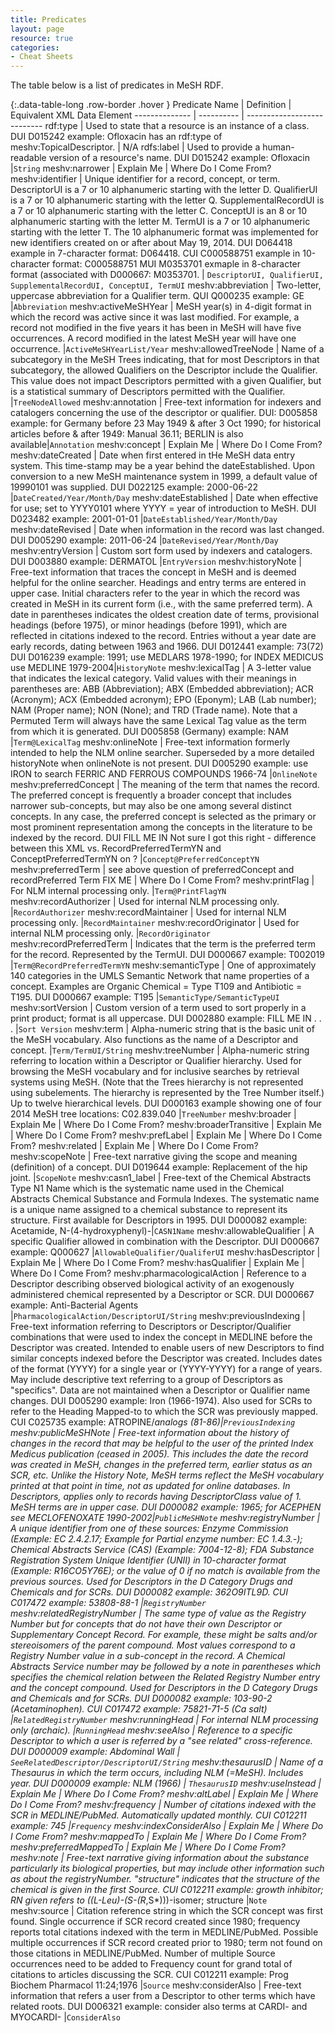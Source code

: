 ```yaml
---
title: Predicates
layout: page
resource: true
categories:
- Cheat Sheets
---
```


The table below is a list of predicates in MeSH RDF.

{:.data-table-long .row-border .hover }
Predicate Name | Definition | Equivalent XML Data Element
-------------- | ---------- | ---------------------------
rdf:type | Used to state that a resource is an instance of a class. DUI D015242 example: Ofloxacin has an rdf:type of meshv:TopicalDescriptor. | N/A
rdfs:label | Used to provide a human-readable version of a resource's name. DUI D015242 example: Ofloxacin |```String```
meshv:narrower | Explain Me | Where Do I Come From?
meshv:identifier | Unique identifier for a record, concept, or term. DescriptorUI is a 7 or 10 alphanumeric starting with the letter D. QualifierUI is a 7 or 10 alphanumeric starting with the letter Q. SupplementalRecordUI is a 7 or 10 alphanumeric starting with the letter C. ConceptUI is an 8 or 10 alphanumeric starting with the letter M. TermUI is a 7 or 10 alphanumeric starting with the letter T. The 10 alphanumeric format was implemented for new identifiers created on or after about May 19, 2014. DUI D064418 example in 7-character format: D064418. CUI C000588751 example in 10-character format: C000588751 MUI M0353701 exmaple in 8-character format (associated with D000667: M0353701. | ```DescriptorUI, QualifierUI, SupplementalRecordUI, ConceptUI, TermUI```
meshv:abbreviation | Two-letter, uppercase abbreviation for a Qualifier term. QUI Q000235 example: GE |```Abbreviation```
meshv:activeMeSHYear | MeSH year(s) in 4-digit format in which the record was active since it was last modified. For example, a record not modified in the five years it has been in MeSH will have five occurrences. A record modified in the latest MeSH year will have one occurrence. |```ActiveMeSHYearList/Year```
meshv:allowedTreeNode | Name of a subcategory in the MeSH Trees indicating, that for most Descriptors in that subcategory, the allowed Qualifiers on the Descriptor include the Qualifier. This value does not impact Descriptors permitted with a given Qualifier, but is a statistical summary of Descriptors permitted with the Qualifier. |```TreeNodeAllowed```
meshv:annotation | Free-text information for indexers and catalogers concerning the use of the descriptor or qualifier. DUI: D005858 example: for Germany before 23 May 1949 & after 3 Oct 1990; for historical articles before & after 1949: Manual 36.11; BERLIN is also available|```Annotation```
meshv:concept | Explain Me | Where Do I Come From?
meshv:dateCreated | Date when first entered in tHe MeSH data entry system. This time-stamp may be a year behind the dateEstablished. Upon conversion to a new MeSH maintenance system in 1999, a default value of 19990101 was supplied. DUI D022125 example: 2000-06-22 |```DateCreated/Year/Month/Day```
meshv:dateEstablished | Date when effective for use; set to YYYY0101 where YYYY = year of introduction to MeSH. DUI D023482 example: 2001-01-01 |```DateEstablished/Year/Month/Day```
meshv:dateRevised | Date when information in the record was last changed. DUI D005290 example: 2011-06-24 |```DateRevised/Year/Month/Day```
meshv:entryVersion | Custom sort form used by indexers and catalogers. DUI D003880 example: DERMATOL |```EntryVersion```
meshv:historyNote | Free-text information that traces the concept in MeSH and is deemed helpful for the online searcher. Headings and entry terms are entered in upper case. Initial characters refer to the year in which the record was created in MeSH in its current form (i.e., with the same preferred term). A date in parentheses indicates the oldest creation date of terms, provisional headings (before 1975), or minor headings (before 1991), which are reflected in citations indexed to the record. Entries without a year date are early records, dating between 1963 and 1966. DUI D012441 example: 73(72) DUI D016239 example: 1991; use MEDLARS 1978-1990; for INDEX MEDICUS use MEDLINE 1979-2004|```HistoryNote```
meshv:lexicalTag | A 3-letter value that indicates the lexical category.  Valid values with their meanings in parentheses are: ABB (Abbreviation); ABX (Embedded abbreviation); ACR (Acronym); ACX (Embedded acronym); EPO (Eponym); LAB (Lab number); NAM (Proper name); NON (None); and TRD (Trade name). Note that a Permuted Term will always have the same Lexical Tag value as the term from which it is generated. DUI D005858 (Germany) example: NAM |```Term@LexicalTag```
meshv:onlineNote | Free-text information formerly intended to help the NLM online searcher. Superseded by a more detailed historyNote when onlineNote is not present. DUI D005290 example: use IRON to search FERRIC AND FERROUS COMPOUNDS 1966-74 |```OnlineNote```
meshv:preferredConcept | The meaning of the term that names the record. The preferred concept is frequently a broader concept that includes narrower sub-concepts, but may also be one among several distinct concepts. In any case, the preferred concept is selected as the primary or most prominent representation among the concepts in the literature to be indexed by the record. DUI FILL ME IN  Not sure I got this right - difference between this XML vs. RecordPreferredTermYN and ConceptPreferredTermYN on <Term>? |```Concept@PreferredConceptYN```
meshv:preferredTerm | see above question of preferredConcept and recordPreferred Term FIX ME | Where Do I Come From?
meshv:printFlag | For NLM internal processing only. |```Term@PrintFlagYN```
meshv:recordAuthorizer | Used for internal NLM processing only. |```RecordAuthorizer```
meshv:recordMaintainer | Used for internal NLM processing only. |```RecordMaintainer```
meshv:recordOriginator | Used for internal NLM processing only. |```RecordOriginator```
meshv:recordPreferredTerm | Indicates that the term is the preferred term for the record. Represented by the TermUI. DUI D000667 example: T002019 |```Term@RecordPreferredTermYN```
meshv:semanticType | One of approximately 140 categories in the UMLS Semantic Network that name properties of a concept. Examples are Organic Chemical = Type T109 and Antibiotic = T195. DUI D000667 example: T195 |```SemanticType/SemanticTypeUI```
meshv:sortVersion | Custom version of a term used to sort properly in a print product; format is all uppercase. DUI D002880 example:  FILL ME IN . . .  |```Sort Version```
meshv:term | Alpha-numeric string that is the basic unit of the MeSH vocabulary. Also functions as the name of a Descriptor and concept. |```Term/TermUI/String```
meshv:treeNumber | Alpha-numeric string referring to location within a Descriptor or Qualifier hierarchy. Used for browsing the MeSH vocabulary and for inclusive searches by retrieval systems using MeSH. (Note that the Trees hierarchy is not represented using subelements. The hierarchy is represented by the Tree Number itself.) Up to twelve hierarchical levels. DUI D000163 example showing one of four 2014 MeSH tree locations: C02.839.040 |```TreeNumber```
meshv:broader | Explain Me | Where Do I Come From?
meshv:broaderTransitive | Explain Me | Where Do I Come From?
meshv:prefLabel | Explain Me | Where Do I Come From?
meshv:related | Explain Me | Where Do I Come From?
meshv:scopeNote | Free-text narrative giving the scope and meaning (definition) of a concept. DUI D019644 example: Replacement of the hip joint. |```ScopeNote```
meshv:casn1_label | Free-text of the Chemical Abstracts Type N1 Name which is the systematic name used in the Chemical Abstracts Chemical Substance and Formula Indexes. The systematic name is a unique name assigned to a chemical substance to represent its structure. First available for Descriptors in 1995. DUI D000082 example: Acetamide, N-(4-hydroxyphenyl)-|```CASN1Name```
meshv:allowableQualifier | A specific Qualifier allowed in combination with the Descriptor. DUI D000667 example: Q000627 |```AllowableQualifier/QualiferUI```
meshv:hasDescriptor | Explain Me | Where Do I Come From?
meshv:hasQualifier | Explain Me | Where Do I Come From?
meshv:pharmacologicalAction | Reference to a Descriptor describing observed biological activity of an exogenously administered chemical represented by a Descriptor or SCR. DUI D000667 example: Anti-Bacterial Agents |```PharmacologicalAction/DescriptorUI/String```
meshv:previousIndexing | Free-text information referring to Descriptors or Descriptor/Qualifier combinations that were used to index the concept in MEDLINE before the Descriptor was created. Intended to enable users of new Descriptors to find similar concepts indexed before the Descriptor was created. Includes dates of the format (YYYY) for a single year or (YYYY-YYYY) for a range of years. May include descriptive text referring to a group of Descriptors as "specifics". Data are not maintained when a Descriptor or Qualifier name changes.  DUI D005290 example: Iron (1966-1974). Also used for SCRs to refer to the Heading Mapped-to to which the SCR was previously mapped. CUI C025735 example: ATROPINE/*analogs (81-86)|```PreviousIndexing```
meshv:publicMeSHNote | Free-text information about the history of changes in the record that may be helpful to the user of the printed Index Medicus publication (ceased in 2005). This includes the date the record was created in MeSH, changes in the preferred term, earlier status as an SCR, etc. Unlike the History Note, MeSH terms reflect the MeSH vocabulary printed at that point in time, not as updated for online databases. In Descriptors, applies only to records having DescriptorClass value of 1. MeSH terms are in upper case. DUI D000082 example: 1965; for ACEPHEN see MECLOFENOXATE 1990-2002|```PublicMeSHNote```
meshv:registryNumber | A unique identifier from one of these sources: Enzyme Commission (Example: EC 2.4.2.17; Example for Partial enzyme number: EC 1.4.3.-); Chemical Abstracts Service (CAS) (Example: 7004-12-8); FDA Substance Registration System Unique Identifier (UNII) in 10-character format (Example: R16CO5Y76E); or the value of 0 if no match is available from the previous sources. Used for Descriptors in the D Category Drugs and Chemicals and for SCRs. DUI D000082 example: 362O9ITL9D. CUI C017472 example: 53808-88-1 |```RegistryNumber```
meshv:relatedRegistryNumber | The same type of value as the Registry Number but for concepts that do not have their own Descriptor or Supplementary Concept Record. For example, these might be salts and/or stereoisomers of the parent compound. Most values correspond to a Registry Number value in a sub-concept in the record. A Chemical Abstracts Service number may be followed by a note in parentheses which specifies the chemical relation between the Related Registry Number entry and the concept compound. Used for Descriptors in the D Category Drugs and Chemicals and for SCRs. DUI D000082 example: 103-90-2 (Acetaminophen). CUI C017472 example: 75821-71-5 (Ca salt) |```RelatedRegistryNumber```
meshv:runningHead | For internal NLM processing only (archaic). |```RunningHead```
meshv:seeAlso | Reference to a specific Descriptor to which a user is referred by a "see related" cross-reference. DUI D000009 example: Abdominal Wall | ```SeeRelatedDescriptor/DescriptorUI/String```
meshv:thesaurusID | Name of a Thesaurus in which the term occurs, including NLM (=MeSH). Includes year. DUI D000009 example: NLM (1966) | ```ThesaurusID```
meshv:useInstead | Explain Me | Where Do I Come From?
meshv:altLabel | Explain Me | Where Do I Come From?
meshv:frequency | Number of citations indexed with the SCR in MEDLINE/PubMed. Automatically updated monthly. CUI C012211 example: 745 |```Frequency```
meshv:indexConsiderAlso | Explain Me | Where Do I Come From?
meshv:mappedTo | Explain Me | Where Do I Come From?
meshv:preferredMappedTo | Explain Me | Where Do I Come From?
meshv:note | Free-text narrative giving information about the substance particularly its biological properties, but may include other information such as about the registryNumber. "structure" indicates that the structure of the chemical is given in the first Source. CUI C012211 example: growth inhibitor; RN given refers to ((L-Leu)-(S-(R*,S*)))-isomer; structure  |```Note```
meshv:source | Citation reference string in which the SCR concept was first found. Single occurrence if SCR record created since 1980; frequency reports total citations indexed with the term in MEDLINE/PubMed. Possible multiple occurrences if SCR record created prior to 1980; term not found on those citations in MEDLINE/PubMed. Number of multiple Source occurrences need to be added to Frequency count for grand total of citations to articles discussing the SCR. CUI C012211 example: Prog Biochem Pharmacol 11:24;1976 |```Source```
meshv:considerAlso | Free-text information that refers a user from a Descriptor to other terms which have related roots. DUI D006321 example: consider also terms at CARDI- and MYOCARDI- |```ConsiderAlso```

